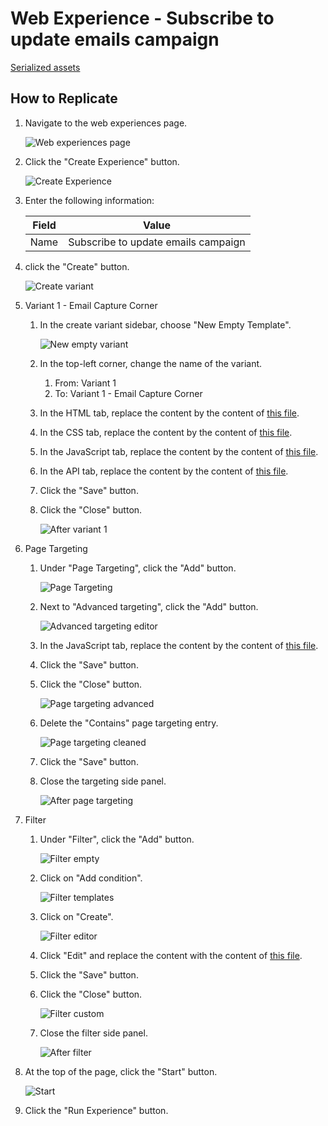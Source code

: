 # Web Experience - Subscribe to update emails campaign

[Serialized assets](/demo/experience/personalize/experiences/web/Subscribe%20to%20update%20emails%20campaign)

## How to Replicate

1. Navigate to the web experiences page.

   ![Web experiences page](/docs/cdp-personalize/experiences/web/Web-experiences-page.png)

2. Click the "Create Experience" button.

   ![Create Experience](/docs/cdp-personalize/experiences/web/Create-experience.png)

3. Enter the following information:

   |Field|Value|
   |-|-|
   |Name|Subscribe to update emails campaign|

4. click the "Create" button.

   ![Create variant](/docs/cdp-personalize/experiments/web/Add-variant.png)

5. Variant 1 - Email Capture Corner
   1. In the create variant sidebar, choose "New Empty Template".

      ![New empty variant](/docs/cdp-personalize/experiments/web/New-empty-variant.png)

   2. In the top-left corner, change the name of the variant.
      1. From: Variant 1
      2. To: Variant 1 - Email Capture Corner
   3. In the HTML tab, replace the content by the content of [this file](/demo/experience/personalize/experiences/web/Subscribe%20to%20update%20emails%20campaign/Variant%201%20-%20Email%20Capture%20Corner.html).
   4. In the CSS tab, replace the content by the content of [this file](/demo/experience/personalize/experiences/web/Subscribe%20to%20update%20emails%20campaign/Variant%201%20-%20Email%20Capture%20Corner.css).
   5. In the JavaScript tab, replace the content by the content of [this file](/demo/experience/personalize/experiences/web/Subscribe%20to%20update%20emails%20campaign/Variant%201%20-%20Email%20Capture%20Corner.js).
   6. In the API tab, replace the content by the content of [this file](/demo/experience/personalize/experiences/web/Subscribe%20to%20update%20emails%20campaign/Variant%201%20-%20Email%20Capture%20Corner.txt).
   7. Click the "Save" button.
   8. Click the "Close" button.

      ![After variant 1](After-variant-1.png)

6. Page Targeting
   1. Under "Page Targeting", click the "Add" button.

      ![Page Targeting](/docs/cdp-personalize/experiments/web/Page-targeting-empty.png)

   2. Next to "Advanced targeting", click the "Add" button.

      ![Advanced targeting editor](/docs/cdp-personalize/experiments/web/Advanced-targeting-editor.png)

   3. In the JavaScript tab, replace the content by the content of [this file](/demo/experience/personalize/experiences/web/Subscribe%20to%20update%20emails%20campaign/Advanced%20targeting%20Script.js).
   4. Click the "Save" button.
   5. Click the "Close" button.

      ![Page targeting advanced](/docs/cdp-personalize/experiments/web/Page-targeting-advanced.png)

   6. Delete the "Contains" page targeting entry.

      ![Page targeting cleaned](/docs/cdp-personalize/experiments/web/Page-targeting-cleaned.png)

   7. Click the "Save" button.
   8. Close the targeting side panel.

      ![After page targeting](After-page-targeting.png)

7. Filter
    1. Under "Filter", click the "Add" button.

       ![Filter empty](/docs/cdp-personalize/experiments/web/Filter-empty.png)

    2. Click on "Add condition".

       ![Filter templates](/docs/cdp-personalize/experiments/web/Filter-templates.png)

    3. Click on "Create".

       ![Filter editor](/docs/cdp-personalize/experiments/web/Filter-editor.png)

    4. Click "Edit" and replace the content with the content of [this file](/demo/experience/personalize/experiences/web/Subscribe%20to%20update%20emails%20campaign/Show%20Sign%20Up%20For%20Session%20Updates%20form%20to%20guests%20every%205,%2010,%2020%20etc.%20session%20page%20views%20condition.js).
    5. Click the "Save" button.
    6. Click the "Close" button.

       ![Filter custom](/docs/cdp-personalize/experiments/web/Filter-custom.png)

    7. Close the filter side panel.

       ![After filter](After-filter.png)

8. At the top of the page, click the "Start" button.

   ![Start](/docs/cdp-personalize/experiments/web/Start.png)

9. Click the "Run Experience" button.
